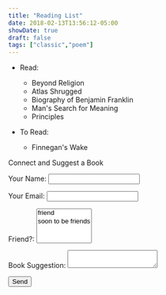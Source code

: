 ```yaml
---
title: "Reading List"
date: 2018-02-13T13:56:12-05:00
showDate: true
draft: false
tags: ["classic","poem"]
---
```


- Read:
    * Beyond Religion
    * Atlas Shrugged
    * Biography of Benjamin Franklin
    * Man's Search for Meaning
    * Principles

- To Read:
    * Finnegan's Wake


Connect and Suggest a Book
    <form name="contact" method="POST" netlify>
    <p>
        <label>Your Name: <input type="text" name="name" /></label>   
    </p>
    <p>
        <label>Your Email: <input type="email" name="email" /></label>
    </p>
    <p>
        <label>Friend?: <select name="role[]" multiple>
        <option value="friend">friend</option>
        <option value="soon to be friends">soon to be friends</option>
        </select></label>
    </p>
    <p>
        <label>Book Suggestion: <textarea name="book suggestion"></textarea></label>
    </p>
    <p>
        <button type="submit">Send</button>
    </p>
    </form>

